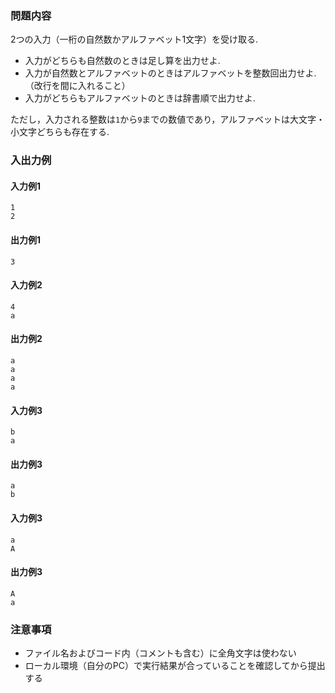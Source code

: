### 問題内容
2つの入力（一桁の自然数かアルファベット1文字）を受け取る.  
* 入力がどちらも自然数のときは足し算を出力せよ.  
* 入力が自然数とアルファベットのときはアルファベットを整数回出力せよ.（改行を間に入れること）  
* 入力がどちらもアルファベットのときは辞書順で出力せよ.

ただし，入力される整数は`1`から`9`までの数値であり，アルファベットは大文字・小文字どちらも存在する.



### 入出力例
#### 入力例1
```
1
2
```

#### 出力例1
```
3
```

#### 入力例2
```
4
a
```
#### 出力例2
```
a
a
a
a
```

#### 入力例3
```
b
a
```
#### 出力例3
```
a
b
```

#### 入力例3
```
a
A
```
#### 出力例3
```
A
a
```


### 注意事項

- ファイル名およびコード内（コメントも含む）に全角文字は使わない  
- ローカル環境（自分のPC）で実行結果が合っていることを確認してから提出する

